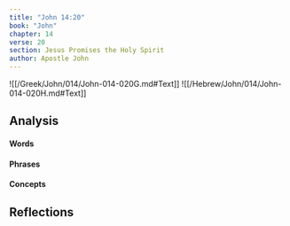 ```yaml
---
title: "John 14:20"
book: "John"
chapter: 14
verse: 20
section: Jesus Promises the Holy Spirit
author: Apostle John
---
```

![[/Greek/John/014/John-014-020G.md#Text]]
![[/Hebrew/John/014/John-014-020H.md#Text]]

## Analysis

#### Words

#### Phrases

#### Concepts

## Reflections
